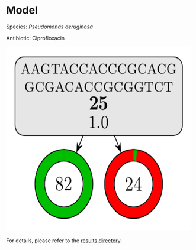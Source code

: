 
# Model

Species: *Pseudomonas aeruginosa*

Antibiotic: Ciprofloxacin

<img src="./model.png" width=500 height=500 />

For details, please refer to the [results directory](../../../../../results/cart_b/pseudomonas%20aeruginosa/ciprofloxacin/repeat_8/).

